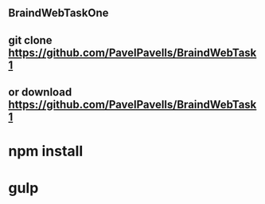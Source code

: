 ## BraindWebTaskOne


## git clone https://github.com/PavelPavells/BraindWebTask1 
## or download https://github.com/PavelPavells/BraindWebTask1

# npm install
# gulp